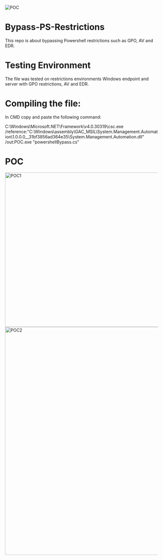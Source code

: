 
![POC](https://user-images.githubusercontent.com/57565283/219952631-6ea87ac2-06a4-4373-8ba4-f20328377d73.gif)

# Bypass-PS-Restrictions
This repo is about bypassing Powershell restrictions such as GPO, AV and EDR.

# Testing Environment
The file was tested on restrictions environments Windows endpoint and server with GPO restrictions, AV and EDR.

# Compiling the file:
In CMD copy and paste the following command:

C:\Windows\Microsoft.NET\Framework\v4.0.30319\csc.exe /reference:"C:\Windows\assembly\GAC_MSIL\System.Management.Automation\1.0.0.0__31bf3856ad364e35\System.Management.Automation.dll" /out:POC.exe "powershellBypass.cs"

# POC

<img width="509" alt="POC1" src="https://user-images.githubusercontent.com/57565283/219952883-35634cc5-bad0-4cfb-a649-c5ea52a30c16.PNG">
<img width="751" alt="POC2" src="https://user-images.githubusercontent.com/57565283/219952890-321ee571-bd67-464b-b78e-f4be92a0bb5f.PNG">


